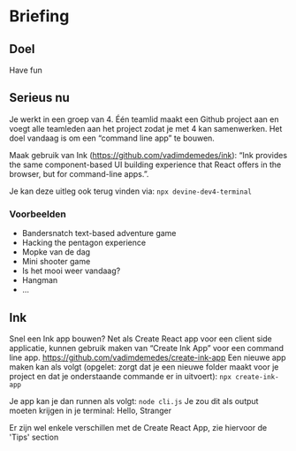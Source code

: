 # Briefing

## Doel

Have fun

## Serieus nu

Je werkt in een groep van 4. Één teamlid maakt een Github project aan en voegt alle teamleden aan het project zodat je met 4 kan samenwerken.
Het doel vandaag is om een “command line app” te bouwen. 

Maak gebruik van Ink (https://github.com/vadimdemedes/ink):
“Ink provides the same component-based UI building experience that React offers in the browser, but for command-line apps.”.

Je kan deze uitleg ook terug vinden via:
`npx devine-dev4-terminal`

### Voorbeelden

- Bandersnatch text-based adventure game
- Hacking the pentagon experience
- Mopke van de dag
- Mini shooter game
- Is het mooi weer vandaag?
- Hangman
- ...

## Ink

Snel een Ink app bouwen? Net als Create React app voor een client side applicatie, kunnen gebruik maken van “Create Ink App” voor een command line app.
https://github.com/vadimdemedes/create-ink-app
Een nieuwe app maken kan als volgt (opgelet: zorgt dat je een nieuwe folder maakt voor je project en dat je onderstaande commande er in uitvoert):
`npx create-ink-app`

Je app kan je dan runnen als volgt:
`node cli.js`
Je zou dit als output moeten krijgen in je terminal: Hello, Stranger

Er zijn wel enkele verschillen met de Create React App, zie hiervoor de 'Tips' section


